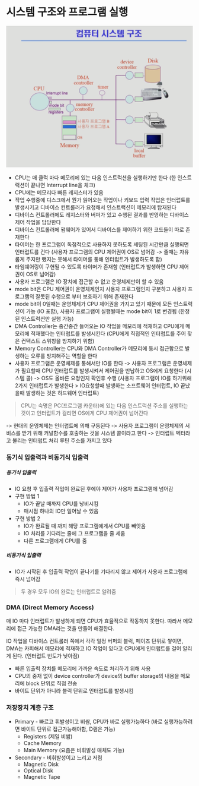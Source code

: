 # 시스템 구조와 프로그램 실행

![computer system](https://github.com/iiaii/memo/blob/master/images/computerSystem.png?raw=true)

- CPU는 매 클럭 마다 메모리에 있는 다음 인스트럭션을 실행하기만 한다 (한 인스트럭션이 끝나면 Interrupt line을 체크)
- CPU에는 메모리다 빠른 레지스터가 있음 
- 작업 수행중에 디스크에서 뭔가 읽어오는 작업이나 키보드 입력 작업은 인터럽트를 발생시키고 디바이스 컨트롤러가 요청해서 인스트럭션이 메모리에 탑재된다
- 디바이스 컨트롤러에도 레지스터와 버퍼가 있고 수행된 결과를 반영하는 디바이스 제어 작업을 담당한다
- 디바이스 컨트롤러에 펌웨어가 있어서 디바이스를 제어하기 위한 코드들이 따로 존재한다
- 타이머는 한 프로그램이 독점적으로 사용하지 못하도록 세팅된 시간만큼 실행되면 인터럽트를 건다 
  (사용자 프로그램의 CPU 제어권이 OS로 넘어감 -> 줄때는 자유롭게 주지만 뺐지는 못해서 타이머를 통해 인터럽트가 발생하도록 함)
- 타임쉐어링이 구현될 수 있도록 타이머가 존재함 (인터럽트가 발생하면 CPU 제어권이 OS로 넘어감)
- 사용자 프로그램은 IO 장치에 접근할 수 없고 운영체제만이 할 수 있음
- mode bit은 CPU 제어권이 운영체제인지 사용자 프로그램인지 구분하고 사용자 프로그램의 잘못된 수행으로 부터 보호하기 위해 존재한다
- mode bit이 0일때는 운영체제가 CPU 제어권을 가지고 있기 때문에 모든 인스트럭션이 가능 (IO 포함), 사용자 프로그램이 실행될때는 mode bit이 1로 변경됨 (한정된 인스트럭션만 실행 가능)
- DMA Controller는 중간중간 들어오는 IO 작업을 메모리에 적재하고 CPU에게 메모리에 적재했다는 인터럽트를 발생시킨다 (CPU에게 직접적인 인터럽트를 주어 잦은 컨텍스트 스위칭을 방지하기 위함)
- Memory Controller는 CPU와 DMA Controller가 메모리에 동시 접근함으로 발생하는 오류를 방지해주는 역할을 한다
- 사용자 프로그램은 운영체제를 통해서만 IO를 한다 -> 사용자 프로그램은 운영체제가 필요할때 CPU 인터럽트를 발생시켜서 제어권을 반납하고 OS에게 요청한다 (시스템 콜) -> OS도 올바른 요청인지 확인후 수행
(사용자 프로그램이 IO를 하기위해 2가지 인터럽트가 발생한다 > IO요청할때 발생하는 소프트웨어 인터럽트, IO 끝났을때 발생하는 것은 하드웨어 인터럽트)

> CPU는 숙명은 PC(프로그램 카운터)에 있는 다음 인스트럭션 주소를 실행하는 것이고 인터럽트가 걸리면 OS에게 CPU 제어권이 넘어간다

-> 현대의 운영체제는 인터럽트에 의해 구동된다
-> 사용자 프로그램이 운영체제의 서비스를 받기 위해 커널함수를 호출하는 것을 시스템 콜이라고 한다
-> 인터럽트 벡터라고 불리는 인터럽트 처리 루틴 주소를 가지고 있다
 

### 동기식 입출력과 비동기식 입출력

##### 동기식 입출력 

- IO 요청 후 입출력 작업이 완료된 후에야 제어가 사용자 프로그램에 넘어감
- 구현 방법 1
  - IO가 끝날 때까지 CPU를 낭비시킴
  - 매시점 하나의 IO만 일어날 수 있음
- 구현 방법 2
  - IO가 완료될 때 까지 해당 프로그램에게서 CPU를 빼앗음
  - IO 처리를 기다리는 줄에 그 프로그램을 줄 세움
  - 다른 프로그램에게 CPU를 줌

##### 비동기식 입출력

- IO가 시작된 후 입출력 작업이 끝나기를 기다리지 않고 제어가 사용자 프로그램에 즉시 넘어감


> 두 경우 모두 IO의 완료는 인터럽트로 알려줌
 


### DMA (Direct Memory Access)

매 IO 마다 인터럽트가 발생하게 되면 CPU가 효율적으로 작동하지 못한다.
따라서 메모리에 접근 가능한 DMA라는 것을 만들어 해결한다. 

IO 작업을 디바이스 컨트롤러 쪽에서 각각 일정 버퍼의 블럭, 페이즈 단위로 쌓이면, DMA는 카피해서 메모리에 적재하고 IO 작업이 있다고 CPU에게 인터럽트를 걸어 알리게 된다.
(인터럽트 빈도가 낮아짐)

- 빠른 입출력 장치를 메모리에 가까운 속도로 처리하기 위해 사용
- CPU의 중재 없이 device controller가 device의 buffer storage의 내용을 메모리에 block 단위로 직접 전송
- 바이트 단위가 아니라 블럭 단위로 인터럽트를 발생시킴


### 저장장치 계층 구조


- Primary - 빠르고 휘발성이고 비쌈, CPU가 바로 실행가능하다 (바로 실행가능하려면 바이트 단위로 접근가능해야함, D램은 가능)
  - Registers (제일 비쌈)
  - Cache Memory
  - Main Memory (요즘은 비휘발성 매체도 가능)
- Secondary - 비휘발성이고 느리고 저렴
  - Magnetic Disk
  - Optical Disk
  - Magnetic Tape
